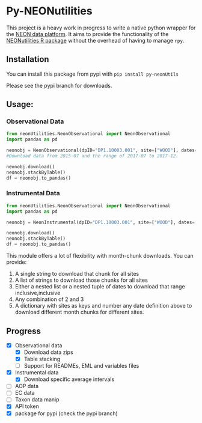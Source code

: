 # Py-NEONutilities

This project is a heavy work in progress to write a native python wrapper for the [NEON data platform](https://data.neonscience.org).
It aims to provide the functionality of the [NEONutilities R package](https://github.com/NEONScience/NEON-utilities/tree/master/neonUtilities)
without the overhead of having to manage `rpy`.

## Installation
You can install this package from pypi with `pip install py-neonUtils`

Please see the pypi branch for downloads.

## Usage:

### Observational Data
```python
from neonUtilities.NeonObservational import NeonObservational
import pandas as pd

neonobj = NeonObservational(dpID="DP1.10003.001", site=["WOOD"], dates=["2015-07",["2017-07","2017-12"]], package="basic")
#Download data from 2015-07 and the range of 2017-07 to 2017-12.

neonobj.download()
neonobj.stackByTable()
df = neonobj.to_pandas()
```
### Instrumental Data 
```python
from neonUtilities.NeonObservational import NeonObservational
import pandas as pd

neonobj = NeonInstrumental(dpID="DP1.10003.001", site=["WOOD"], dates=["2015-07",["2017-07","2017-12"]], avg=30, package="basic")

neonobj.download()
neonobj.stackByTable()
df = neonobj.to_pandas()
```

This module offers a lot of flexibility with month-chunk downloads. You can provide:
1. A single string to download that chunk for all sites
2. A list of strings to download those chunks for all sites
3. Either a nested list or a nested tuple of dates to download that range inclusive,inclusive
4. Any combination of 2 and 3
5. A dictionary with sites as keys and number any date definition above to download different month chunks for different sites.



## Progress
- [X] Observational data
  - [X] Download data zips 
  - [X] Table stacking
  - [ ] Support for READMEs, EML and variables files
- [X] Instrumental data
  - [X] Download specific average intervals
- [ ] AOP data
- [ ] EC data
- [ ] Taxon data manip
- [X] API token
- [X] package for pypi (check the pypi branch)
